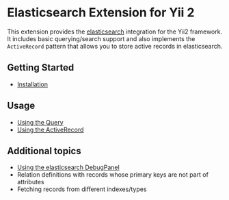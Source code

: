 Elasticsearch Extension for Yii 2
=================================

This extension provides the [elasticsearch](http://www.elasticsearch.org/) integration for the Yii2 framework.
It includes basic querying/search support and also implements the `ActiveRecord` pattern that allows you to store active
records in elasticsearch.

Getting Started
---------------

* [Installation](installation.md)

Usage
----- 

* [Using the Query](usage-query.md)
* [Using the ActiveRecord](usage-ar.md)

Additional topics
-----------------

* [Using the elasticsearch DebugPanel](topics-debug.md)
* Relation definitions with records whose primary keys are not part of attributes
* Fetching records from different indexes/types
